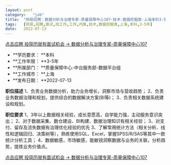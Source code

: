 ```yaml
---
layout:	post
category:	"job"
title:	"网易招聘：数据分析与治理专家-质量保障中心107-技术-数据挖掘类-上海本科3-5年"
tags:	[网易,招聘,面试,找工作,工作,内推,技术,数据挖掘类,上海,本科,3-5年]
date:	2022-07-13
---
```


[点击应聘 投简历就有面试机会 -> 数据分析与治理专家-质量保障中心107](http://mobile.bole.netease.com/bole/boleDetail?id=40342&employeeId=346f03c3cda5f04c&key=all)



- **学历要求： **本科
- **工作年限： **3-5年
- **所属部门： **质量保障中心-中台服务部-数据平台组
- **工作城市： **上海
- **发布日期： **2022-07-13



**职位描述**
1、负责业务数据分析，助力业务增长，洞察市场与营收趋势； 
2、负责业务数据治理和规划，提供综合的数据解决方案(BI等)； 
3、负责相关数据系统建设和规划。



**职位要求**
1、3年以上数据相关经验，成长意愿高，自学能力强，主动服务意识突出； 
2、对于数据采集、数仓建设、BI构建、数据治理知识有相关经验； 
3、对支付、留存及流失数据有治理优化经验的优先
3、了解常用统计方法（相关分析、线性和逻辑回归、决策树等），熟练使用SQL、Excel，掌握SPSS/R/SAS等其中一款统计分析工具； 
4、数据敏感，市场敏感，能敏锐洞察数据与业务的关联，分析趋势，提炼业务价值点。 



[点击应聘 投简历就有面试机会 -> 数据分析与治理专家-质量保障中心107](http://mobile.bole.netease.com/bole/boleDetail?id=40342&employeeId=346f03c3cda5f04c&key=all)
